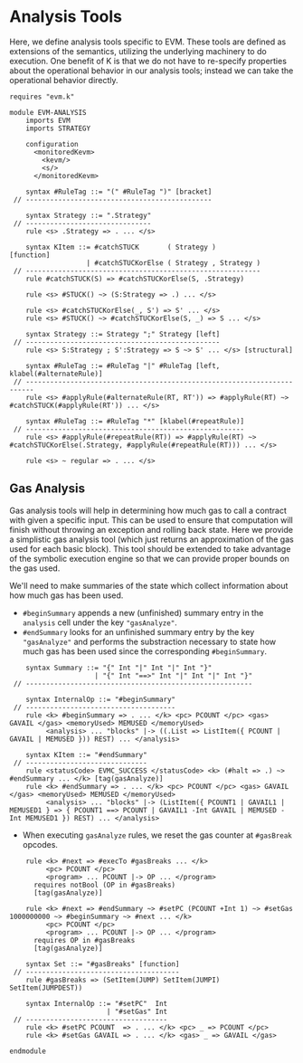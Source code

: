 Analysis Tools
==============

Here, we define analysis tools specific to EVM.
These tools are defined as extensions of the semantics, utilizing the underlying machinery to do execution.
One benefit of K is that we do not have to re-specify properties about the operational behavior in our analysis tools; instead we can take the operational behavior directly.

```{.k .standalone}
requires "evm.k"

module EVM-ANALYSIS
    imports EVM
    imports STRATEGY

    configuration
      <monitoredKevm>
        <kevm/>
        <s/>
      </monitoredKevm>

    syntax #RuleTag ::= "(" #RuleTag ")" [bracket]
 // ----------------------------------------------

    syntax Strategy ::= ".Strategy"
 // -------------------------------
    rule <s> .Strategy => . ... </s>

    syntax KItem ::= #catchSTUCK       ( Strategy )            [function]
                   | #catchSTUCKorElse ( Strategy , Strategy )
 // ----------------------------------------------------------
    rule #catchSTUCK(S) => #catchSTUCKorElse(S, .Strategy)

    rule <s> #STUCK() ~> (S:Strategy => .) ... </s>

    rule <s> #catchSTUCKorElse(_, S') => S' ... </s>
    rule <s> #STUCK() ~> #catchSTUCKorElse(S, _) => S ... </s>

    syntax Strategy ::= Strategy ";" Strategy [left]
 // ------------------------------------------------
    rule <s> S:Strategy ; S':Strategy => S ~> S' ... </s> [structural]

    syntax #RuleTag ::= #RuleTag "|" #RuleTag [left, klabel(#alternateRule)]
 // ------------------------------------------------------------------------
    rule <s> #applyRule(#alternateRule(RT, RT')) => #applyRule(RT) ~> #catchSTUCK(#applyRule(RT')) ... </s>

    syntax #RuleTag ::= #RuleTag "*" [klabel(#repeatRule)]
 // ------------------------------------------------------
    rule <s> #applyRule(#repeatRule(RT)) => #applyRule(RT) ~> #catchSTUCKorElse(.Strategy, #applyRule(#repeatRule(RT))) ... </s>

    rule <s> ~ regular => . ... </s>
```

Gas Analysis
------------

Gas analysis tools will help in determining how much gas to call a contract with given a specific input.
This can be used to ensure that computation will finish without throwing an exception and rolling back state.
Here we provide a simplistic gas analysis tool (which just returns an approximation of the gas used for each basic block).
This tool should be extended to take advantage of the symbolic execution engine so that we can provide proper bounds on the gas used.

We'll need to make summaries of the state which collect information about how much gas has been used.

-   `#beginSummary` appends a new (unfinished) summary entry in the `analysis` cell under the key `"gasAnalyze"`.
-   `#endSummary` looks for an unfinished summary entry by the key `"gasAnalyze"` and performs the substraction necessary to state how much gas has been used since the corresponding `#beginSummary`.

```{.k .standalone}
    syntax Summary ::= "{" Int "|" Int "|" Int "}"
                     | "{" Int "==>" Int "|" Int "|" Int "}"
 // --------------------------------------------------------

    syntax InternalOp ::= "#beginSummary"
 // -------------------------------------
    rule <k> #beginSummary => . ... </k> <pc> PCOUNT </pc> <gas> GAVAIL </gas> <memoryUsed> MEMUSED </memoryUsed>
         <analysis> ... "blocks" |-> ((.List => ListItem({ PCOUNT | GAVAIL | MEMUSED })) REST) ... </analysis>

    syntax KItem ::= "#endSummary"
 // ------------------------------
    rule <statusCode> EVMC_SUCCESS </statusCode> <k> (#halt => .) ~> #endSummary ... </k> [tag(gasAnalyze)]
    rule <k> #endSummary => . ... </k> <pc> PCOUNT </pc> <gas> GAVAIL </gas> <memoryUsed> MEMUSED </memoryUsed>
         <analysis> ... "blocks" |-> (ListItem({ PCOUNT1 | GAVAIL1 | MEMUSED1 } => { PCOUNT1 ==> PCOUNT | GAVAIL1 -Int GAVAIL | MEMUSED -Int MEMUSED1 }) REST) ... </analysis>
```

-   When executing `gasAnalyze` rules, we reset the gas counter at `#gasBreak` opcodes.

```{.k .standalone}
    rule <k> #next => #execTo #gasBreaks ... </k>
         <pc> PCOUNT </pc>
         <program> ... PCOUNT |-> OP ... </program>
      requires notBool (OP in #gasBreaks)
      [tag(gasAnalyze)]

    rule <k> #next => #endSummary ~> #setPC (PCOUNT +Int 1) ~> #setGas 1000000000 ~> #beginSummary ~> #next ... </k>
         <pc> PCOUNT </pc>
         <program> ... PCOUNT |-> OP ... </program>
      requires OP in #gasBreaks
      [tag(gasAnalyze)]

    syntax Set ::= "#gasBreaks" [function]
 // --------------------------------------
    rule #gasBreaks => (SetItem(JUMP) SetItem(JUMPI) SetItem(JUMPDEST))

    syntax InternalOp ::= "#setPC"  Int
                        | "#setGas" Int
 // -----------------------------------
    rule <k> #setPC PCOUNT  => . ... </k> <pc> _ => PCOUNT </pc>
    rule <k> #setGas GAVAIL => . ... </k> <gas> _ => GAVAIL </gas>
```

```{.k .standalone}
endmodule
```
